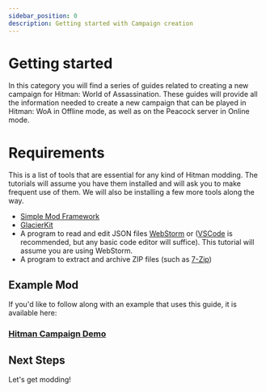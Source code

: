 ```yaml
---
sidebar_position: 0
description: Getting started with Campaign creation
---
```


# Getting started

In this category you will find a series of guides related to creating a new campaign for Hitman: World of Assassination. These guides will provide all the information needed to create a new campaign that can be played in Hitman: WoA in Offline mode, as well as on the Peacock server in Online mode.

# Requirements

This is a list of tools that are essential for any kind of Hitman modding. The tutorials will assume you have them installed and will ask you to make frequent use of them. We will also be installing a few more tools along the way.

-   [Simple Mod Framework](https://github.com/atampy25/simple-mod-framework/releases/latest)
-   [GlacierKit](https://github.com/atampy25/glacierkit/releases/latest)
-   A program to read and edit JSON files [WebStorm](https://www.jetbrains.com/webstorm/) or ([VSCode](https://code.visualstudio.com/Download) is recommended, but any basic code editor will suffice). This tutorial will assume you are using WebStorm.
-   A program to extract and archive ZIP files (such as [7-Zip](https://www.7-zip.org/))

## Example Mod
If you'd like to follow along with an example that uses this guide, it is available here:

### [Hitman Campaign Demo](https://github.com/dbierek/HitmanCampaignDemo)

## Next Steps
Let's get modding!